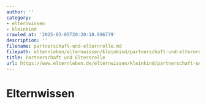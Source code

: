 ```yaml
---
author: ''
category:
- elternwissen
- kleinkind
crawled_at: '2025-03-05T20:20:18.696779'
description: ''
filename: partnerschaft-und-elternrolle.md
filepath: elternleben/elternwissen/kleinkind/partnerschaft-und-elternrolle.md
title: Partnerschaft und Elternrolle
url: https://www.elternleben.de/elternwissen/kleinkind/partnerschaft-und-elternrolle/
---
```


#  Elternwissen

